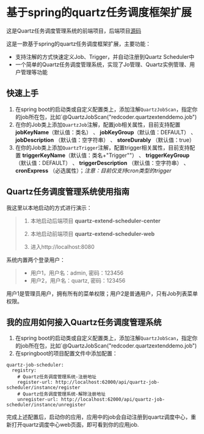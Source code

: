 # 基于spring的quartz任务调度框架扩展

这是Quartz任务调度管理系统的前端项目，后端项目[源码](https://github.com/redcoder54/spring-quartz-extend)

这是一款基于spring的quartz任务调度框架扩展，主要功能：

- 支持注解的方式快速定义Job、Trigger，并自动注册到Quartz Scheduler中
- 一个简单的Quartz任务调度管理系统，实现了Jo管理、Quartz实例管理、用户管理等功能

## 快速上手

1. 在spring boot的启动类或自定义配置类上，添加注解`QuartzJobScan`，指定你的job所在包，比如`@QuartzJobScan("redcoder.quartzextenddemo.job")
2. 在你的Job类上添加`QuartzJob`注解，配置job相关属性，目前支持配置 **jobKeyName**（默认值：类名） 、 **jobKeyGroup**（默认值：DEFAULT） 、 **jobDescription**
   （默认值：空字符串） 、 **storeDurably** （默认值：true）
3. 在你的Job类上添加`QuartzTrigger`注解，配置trigger相关属性，目前支持配置 **triggerKeyName**（默认值：类名+"Trigger""） 、 **triggerKeyGroup**（默认值：DEFAULT） 、 **triggerDescription**
   （默认值：空字符串） 、 **cronExpress** （必选属性）；*注意：目前仅支持cron类型的trigger*

## Quartz任务调度管理系统使用指南

我这里以本地启动的方式进行演示：

> 1. 本地启动后端项目 **quartz-extend-scheduler-center**
>   
> 2. 本地启动前端项目 **quartz-extend-scheduler-web**
>   
> 3. 进入http://localhost:8080

系统内置两个登录用户：

> - 用户1，用户名：admin, 密码：123456
> - 用户2，用户名：quartz, 密码：123456

用户1是管理员用户，拥有所有的菜单权限；用户2是普通用户，只有Job列表菜单权限。

## 我的应用如何接入Quartz任务调度管理系统

1. 在spring boot的启动类或自定义配置类上，添加注解`QuartzJobScan`，指定你的job所在包，比如`@QuartzJobScan("redcoder.quartzextenddemo.job")
2. 在springboot的项目配置文件中添加配置：
```
quartz-job-scheduler:
  registry:
    # Quartz任务调度管理系统-注册地址
    register-url: http://localhost:62000/api/quartz-job-scheduler/instance/register
    # Quartz任务调度管理系统-解除注册地址
    unregister-url: http://localhost:62000/api/quartz-job-scheduler/instance/unregister
```

完成上述配置后，启动你的应用，应用中的job会自动注册到quartz调度中心，重新打开quartz调度中心web页面，即可看到你的应用job.